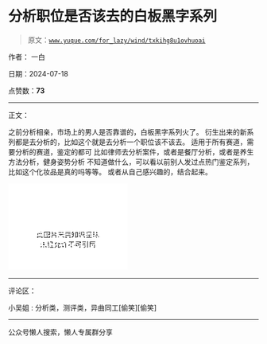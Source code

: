 # 分析职位是否该去的白板黑字系列

> 原文：[`www.yuque.com/for_lazy/wind/txkihg8u1ovhuoai`](https://www.yuque.com/for_lazy/wind/txkihg8u1ovhuoai)

作者： 一白

日期：2024-07-18

点赞数：**73**

* * *

正文：

之前分析相亲，市场上的男人是否靠谱的，白板黑字系列火了。 衍生出来的新系列都是去分析的，比如这个就是去分析一个职位该不该去。
适用于所有赛道，需要分析的赛道，鉴定的都可 比如律师去分析案件，或者是餐厅分析，或者是养生方法分析，健身姿势分析
不知道做什么，可以看以前别人发过点热门鉴定系列， 比如这个化妆品是真的吗等等。 或者从自己感兴趣的，结合起来。

![](img/979ba18d43ac14a9b7d81d52b700b32d.png "None")

* * *

评论区：

小吴姐 : 分析类，测评类，异曲同工[偷笑][偷笑]

* * *

公众号懒人搜索，懒人专属群分享